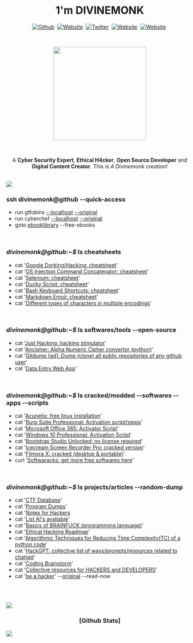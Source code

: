 <!-- Header -->
<h1 align='center'>1'm <b>DIVINEMONK</b></h1>

<!-- Socail Media(s) -->
<p align="center">
<a href="https://github.com/Divinemonk/"><img src="https://img.shields.io/badge/Github-000000?style=for-the-badge&logo=github&logoColor=white" alt="Github" /></a>&nbsp;
<a href="https://www.youtube.com/channel/UC9bc2CtaQbYWw4yQ6zwRoXg/"><img src="https://img.shields.io/badge/Youtube-ff0000?style=for-the-badge&logo=youtube&logoColor=white" alt="Website" /></a>&nbsp;
<a href="https://twitter.com/HrDivinemonk/"><img src="https://img.shields.io/badge/Twitter-1DA1F2?style=for-the-badge&logo=twitter&logoColor=white" alt="Twitter" /></a>&nbsp;
<a href="https://www.instagram.com/hrdivinemonk/"><img src="https://img.shields.io/badge/Instagram-f72d74?style=for-the-badge&logo=instagram&logoColor=white" alt="Website" /></a>&nbsp;
<a href="https://divinemonk.github.io/"><img src="https://img.shields.io/badge/Website-121211?style=for-the-badge&logo=Windows Terminal&logoColor=white" alt="Website" /></a>&nbsp;
</p>

<br>

<!-- gif -->
<p align="center">
<img src="https://user-images.githubusercontent.com/82360546/232327613-7de684c1-074a-4661-82e5-76ee0d702c23.gif" width="250" height="250" align="center" />
</p>  

<br>

<!-- Little Intro -->
<p align="center">
  A <b>Cyber Security Expert</b>, <b>Ethical H4cker</b>, <b>Open Source Developer</b>  and <b>Digital Content Creator</b>. 
  This is <i>A Divinemonk creation!</i>
<p align="center"> 
  
<br><img src="https://user-images.githubusercontent.com/73097560/115834477-dbab4500-a447-11eb-908a-139a6edaec5c.gif"><br>

<!-- Git-Repo INDEX -->

<h3>ssh divinemonk@github --quick-access</h3>

- run gtfobins [--localhost](https://divinemonk.github.io/gtfobins)  [--original](https://gtfobins.github.io/)
- run cyberchef [--localhost](https://divinemonk.github.io/cyberchef) [--original](https://gchq.github.io/CyberChef)
- goto [ebooklibrary](https://divinemonk.github.io/ebooklibrary/) --free-ebooks

<br>
  
<h3><i>divinemonk@github:~$</i> ls cheatsheets</h3>

- cat '[Google Dorking/Hacking: cheatsheet](https://github.com/Divinemonk/google_dork_cheatsheet)'
- cat '[OS Injection Command Concatenator: cheatsheet](https://github.com/Divinemonk/os-injection-concatenator)'
- cat '[Selenium: cheatsheet](https://github.com/Divinemonk/selenium_cheatsheet)'
- cat '[Ducky Script: cheatsheet](https://github.com/Divinemonk/duckyscript_cheatsheet)'
- cat '[Bash Keyboard Shortcuts: cheatsheet](https://github.com/Divinemonk/bash_keyboard_shortcuts_cheatsheet)'
- cat '[Markdown Emoji: cheatsheet](https://github.com/Divinemonk/emoji_cheatsheet)' 
- cat '[Different types of characters in multiple encodings](https://github.com/Divinemonk/char_encodings)'

<br>

<h3><i>divinemonk@github:~$</i> ls softwares/tools --open-source</h3>

- cat '[Just Hacking: hacking stimulator](https://github.com/Divinemonk/justhacking)'
- cat '[Ancipher: Alpha Numeric Cipher convertor (python)](https://github.com/Divinemonk/ancipher)'
- cat '[Gitdump [gd]: Dump (clone) all public repositories of any github user](https://github.com/Divinemonk/gitdump)'
- cat '[Data Entry Web App](https://github.com/Divinemonk/DataEntryWebApp)'

<br>

<h3><i>divinemonk@github:~$</i> ls cracked/modded --softwares --apps --scripts</h3>

- cat '[Acunetix: free linux installation](https://github.com/Divinemonk/acunetix_free)'
- cat '[Burp Suite Professional: Activation script/steps](https://github.com/Divinemonk/burpsuite_pro)'
- cat '[Microsoft Office 365: Activator Script](https://github.com/Divinemonk/msoffice365)'
- cat '[Windows 10 Professional: Activation Script](https://github.com/Divinemonk/win10pro)'
- cat '[Bootstrap Studio Unlocked: no license required](https://github.com/Divinemonk/bootstrap_studio_crack)'
- cat '[Icecream Screen Recorder Pro: cracked version](https://github.com/Divinemonk/icecream_screenrecorder_crack)'
- cat '[Filmora X: cracked (desktop & portable)](https://github.com/Divinemonk/filmora_crack)'
- curl '[Softwaracks: get more free softwares here](https://divinemonk.github.io/softwaracks/)'

<br>

<h3><i>divinemonk@github:~$</i> ls projects/articles --random-dump</h3>

- cat '[CTF Database](https://github.com/Divinemonk/ctfdb)'
- cat '[Program Dumps](https://github.com/Divinemonk/program_dumps)'
- cat '[Notes for Hackers](https://github.com/Divinemonk/notes-for-hackers)
- cat '[List AI's avaliable](https://github.com/Divinemonk/ls_ai)'
- cat '[Basics of BRAINFUCK (programming language)](https://gist.github.com/Divinemonk/9b95c77d09009da460fdfdbca4ceffaa)'
- cat '[Ethical Hacking Roadmap](https://gist.github.com/Divinemonk/2372bbcbb4fcaad13ce8eb6560844980)'
- cat '[Algorithmic Techniques for Reducing Time Complexity(TC) of a python code](https://gist.github.com/Divinemonk/6a81242b712010268becb1e2971e06d6)'
- cat '[HackGPT: collective list of ways/prompts/resources related to chatgpt](https://github.com/Divinemonk/hackgpt)'
- cat '[Coding Brainstorm](https://github.com/Divinemonk/coding_brainstorm)'
- cat '[Collective resources for HACKERS and DEVELOPERS](https://github.com/Divinemonk/hackers_n_devs)'
- cat '[be a hacker](https://github.com/Divinemonk/be-a-hacker)' --[original](https://github.com/s0md3v/be-a-hacker) --read-now

<br>

<!-- Stats -->

<br><img src="https://user-images.githubusercontent.com/73097560/115834477-dbab4500-a447-11eb-908a-139a6edaec5c.gif"><br>

<h3 align='center'>[Github Stats]</h3>

![](http://github-profile-summary-cards.vercel.app/api/cards/profile-details?username=Divinemonk&theme=transparent) 





